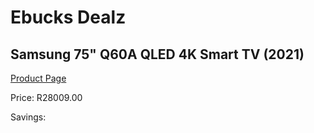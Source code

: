 
# Ebucks Dealz
## Samsung 75" Q60A QLED 4K Smart TV (2021)
[Product Page](https://www.ebucks.com/web/shop/productSelected.do?prodId=1211635948&catId=363628796)

Price: R28009.00

Savings: 


	